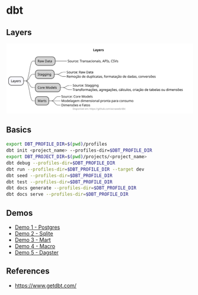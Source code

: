 # dbt

## Layers

![](out/diagrams/modeling/modeling.svg)


## Basics

```sh
export DBT_PROFILE_DIR=$(pwd)/profiles
dbt init <project_name> --profiles-dir=$DBT_PROFILE_DIR
export DBT_PROJECT_DIR=$(pwd)/projects/<project_name>
dbt debug --profiles-dir=$DBT_PROFILE_DIR
dbt run --profiles-dir=$DBT_PROFILE_DIR --target dev
dbt seed --profiles-dir=$DBT_PROFILE_DIR
dbt test --profiles-dir=$DBT_PROFILE_DIR
dbt docs generate --profiles-dir=$DBT_PROFILE_DIR
dbt docs serve --profiles-dir=$DBT_PROFILE_DIR
```

## Demos

* [Demo 1 - Postgres](chapters/demo1.md)
* [Demo 2 - Sqlite](chapters/demo2.md)
* [Demo 3 - Mart](chapters/demo3.md)
* [Demo 4 - Macro](chapters/demo4.md)
* [Demo 5 - Dagster](chapters/demo5.md)

## References

- https://www.getdbt.com/